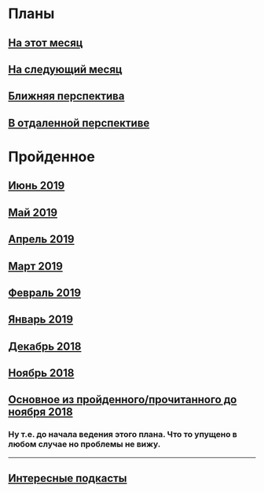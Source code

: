 # Планы

## [На этот месяц](2019/July.md)

## [На следующий месяц](2019/August.md)

## [Ближняя перспектива](some-next-mounth.md)

## [В отдаленной перспективе](someday.md)

# Пройденное

## [Июнь 2019](2019/June.md)

## [Май 2019](2019/May.md)

## [Апрель 2019](2019/April.md)

## [Март 2019](2019/March.md)

## [Февраль 2019](2019/February.md)

## [Январь 2019](2019/January.md)

## [Декабрь 2018](2018/December.md)

## [Ноябрь 2018](2018/November.md)

## [Основное из пройденного/прочитанного до ноября 2018](passed.md)

### Ну т.е. до начала ведения этого плана. Что то упущено в любом случае но проблемы не вижу.

______________________________________________________

## [Интересные подкасты](podcasts.md)
